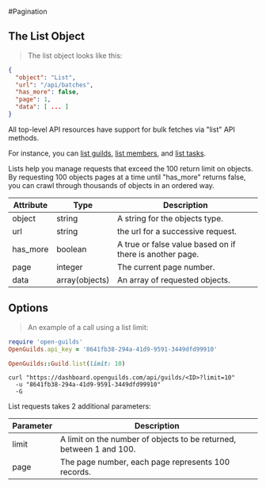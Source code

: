 #Pagination

## The List Object

> The list object looks like this:

```json
{
  "object": "List",
  "url": "/api/batches",
  "has_more": false,
  "page": 1,
  "data": [ ... ]
}
```


All top-level API resources have support for bulk fetches via "list" API methods. 

For instance, you can [list guilds](#list-all-guilds), 
[list members](#list-all-members), and [list tasks](#list-all-tasks). 

Lists help you manage requests that exceed the 100 return limit on objects.
By requesting 100 objects pages at a time until "has_more" returns false,
you can crawl through thousands of objects in an ordered way.


Attribute | Type | Description
--------- | ---- | -----------
object | string | A string for the objects type.
url | string | the url for a successive request.
has_more | boolean | A true or false value based on if there is another page.
page | integer | The current page number.
data | array(objects) | An array of requested objects.

## Options

> An example of a call using a list limit:

```ruby
require 'open-guilds'
OpenGuilds.api_key = '8641fb38-294a-41d9-9591-3449dfd99910'

OpenGuilds::Guild.list(limit: 10)
```

```shell
curl "https://dashboard.openguilds.com/api/guilds/<ID>?limit=10"
  -u "8641fb38-294a-41d9-9591-3449dfd99910"
  -G
```


List requests takes 2 additional parameters:

Parameter | Description
--------- | -----------
limit | A limit on the number of objects to be returned, between 1 and 100.
page | The page number, each page represents 100 records.

